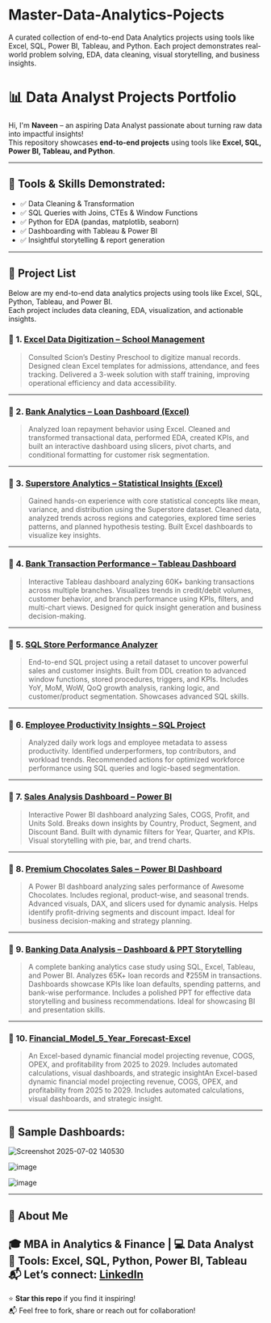 # Master-Data-Analytics-Pojects
A curated collection of end-to-end Data Analytics projects using tools like Excel, SQL, Power BI, Tableau, and Python. Each project demonstrates real-world problem solving, EDA, data cleaning, visual storytelling, and business insights.

# 📊 Data Analyst Projects Portfolio

Hi, I'm **Naveen** – an aspiring Data Analyst passionate about turning raw data into impactful insights!  
This repository showcases **end-to-end projects** using tools like **Excel, SQL, Power BI, Tableau, and Python**.

---

## 🔧 Tools & Skills Demonstrated:
- ✅ Data Cleaning & Transformation
- ✅ SQL Queries with Joins, CTEs & Window Functions
- ✅ Python for EDA (pandas, matplotlib, seaborn)
- ✅ Dashboarding with Tableau & Power BI
- ✅ Insightful storytelling & report generation

---
## 📁 Project List

Below are my end-to-end data analytics projects using tools like Excel, SQL, Python, Tableau, and Power BI.  
Each project includes data cleaning, EDA, visualization, and actionable insights. 

### 🔹 1. [Excel Data Digitization – School Management](https://github.com/Naveen-Insightor/excel-data-digitization-school-management)
> Consulted Scion’s Destiny Preschool to digitize manual records. Designed clean Excel templates for admissions, attendance, and fees tracking. Delivered a 3-week solution with staff training, improving operational efficiency and data accessibility.

---

### 🔹 2. [Bank Analytics – Loan Dashboard (Excel)](https://github.com/Naveen-Insightor/Bank-Analytics-loan-dashboard-excel)
> Analyzed loan repayment behavior using Excel. Cleaned and transformed transactional data, performed EDA, created KPIs, and built an interactive dashboard using slicers, pivot charts, and conditional formatting for customer risk segmentation.

---

### 🔹 3. [Superstore Analytics – Statistical Insights (Excel)](https://github.com/Naveen-Insightor/superstore-analytics-statistical-insights)
> Gained hands-on experience with core statistical concepts like mean, variance, and distribution using the Superstore dataset. Cleaned data, analyzed trends across regions and categories, explored time series patterns, and planned hypothesis testing. Built Excel dashboards to visualize key insights.

---

### 🔹 4. [Bank Transaction Performance – Tableau Dashboard](https://github.com/Naveen-Insightor/Tableau-Bank-Transaction-Performance)
> Interactive Tableau dashboard analyzing 60K+ banking transactions across multiple branches. Visualizes trends in credit/debit volumes, customer behavior, and branch performance using KPIs, filters, and multi-chart views. Designed for quick insight generation and business decision-making.

---

### 🔹 5. [SQL Store Performance Analyzer](https://github.com/Naveen-Insightor/SQL-store-performance-analyzer)
> End-to-end SQL project using a retail dataset to uncover powerful sales and customer insights. Built from DDL creation to advanced window functions, stored procedures, triggers, and KPIs. Includes YoY, MoM, WoW, QoQ growth analysis, ranking logic, and customer/product segmentation. Showcases advanced SQL skills.

---

### 🔹 6. [Employee Productivity Insights – SQL Project](https://github.com/Naveen-Insightor/employee-productivity-insights-sql)
> Analyzed daily work logs and employee metadata to assess productivity. Identified underperformers, top contributors, and workload trends. Recommended actions for optimized workforce performance using SQL queries and logic-based segmentation.

---

### 🔹 7. [Sales Analysis Dashboard – Power BI](https://github.com/Naveen-Insightor/Sales-Analysis-Dashboard-PowerBI)
> Interactive Power BI dashboard analyzing Sales, COGS, Profit, and Units Sold. Breaks down insights by Country, Product, Segment, and Discount Band. Built with dynamic filters for Year, Quarter, and KPIs. Visual storytelling with pie, bar, and trend charts.

---

### 🔹 8. [Premium Chocolates Sales – Power BI Dashboard](https://github.com/Naveen-Insightor/Premium-chocolates-sales-dashboard)
> A Power BI dashboard analyzing sales performance of Awesome Chocolates. Includes regional, product-wise, and seasonal trends. Advanced visuals, DAX, and slicers used for dynamic analysis. Helps identify profit-driving segments and discount impact. Ideal for business decision-making and strategy planning.

---
### 🔹 9. [Banking Data Analysis – Dashboard & PPT Storytelling](https://github.com/Naveen-Insightor/Financial-Data-Storytelling-Dashboards-ppt/blob/main/README.md)
> A complete banking analytics case study using SQL, Excel, Tableau, and Power BI. Analyzes 65K+ loan records and ₹255M in transactions. Dashboards showcase KPIs like loan defaults, spending patterns, and bank-wise performance. Includes a polished PPT for effective data storytelling and business recommendations. Ideal for showcasing BI and presentation skills.
---
### 🔹 10. [Financial_Model_5_Year_Forecast-Excel](https://github.com/Naveen-Insightor/Financial_Model_5_Year_Forecast-Excel)
> An Excel-based dynamic financial model projecting revenue, COGS, OPEX, and profitability from 2025 to 2029. Includes automated calculations, visual dashboards, and strategic insightAn Excel-based dynamic financial model projecting revenue, COGS, OPEX, and profitability from 2025 to 2029. Includes automated calculations, visual dashboards, and strategic insight.
---
## 📸 Sample Dashboards:
![Screenshot 2025-07-02 140530](https://github.com/user-attachments/assets/b97028cb-c013-4245-b291-70d0aaee9412)

![image](https://github.com/user-attachments/assets/4f77b09e-4036-4b75-a15e-a5fae0e4dfbe)

![image](https://github.com/user-attachments/assets/990d23b1-9625-43de-a0c1-84c8504f6847)


---

## 🧠 About Me
🎓 MBA in Analytics & Finance | 💻 Data Analyst 
📌 Tools: Excel, SQL, Python, Power BI, Tableau  
📬 Let’s connect: [LinkedIn](https://www.linkedin.com/in/naveen-simha-data-analyst/)
---

⭐️ **Star this repo** if you find it inspiring!  
📬 Feel free to fork, share or reach out for collaboration!
